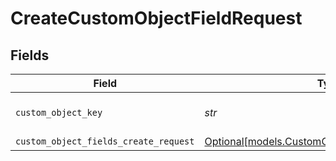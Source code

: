 # CreateCustomObjectFieldRequest


## Fields

| Field                                                                                            | Type                                                                                             | Required                                                                                         | Description                                                                                      | Example                                                                                          |
| ------------------------------------------------------------------------------------------------ | ------------------------------------------------------------------------------------------------ | ------------------------------------------------------------------------------------------------ | ------------------------------------------------------------------------------------------------ | ------------------------------------------------------------------------------------------------ |
| `custom_object_key`                                                                              | *str*                                                                                            | :heavy_check_mark:                                                                               | The key of a custom object                                                                       | car                                                                                              |
| `custom_object_fields_create_request`                                                            | [Optional[models.CustomObjectFieldsCreateRequest]](../models/customobjectfieldscreaterequest.md) | :heavy_minus_sign:                                                                               | N/A                                                                                              |                                                                                                  |